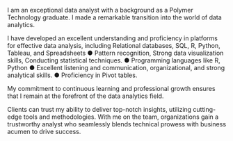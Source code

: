 I am an exceptional data analyst with a background as a Polymer Technology graduate. I made a remarkable transition into the world of data analytics. 

I have developed an excellent understanding and proficiency in platforms for effective data analysis, including Relational databases, SQL, R, Python, Tableau, and Spreadsheets 
● Pattern recognition, Strong data visualization skills, Conducting statistical techniques.
● Programming languages like R, Python 
● Excellent listening and communication, organizational, and strong analytical skills.
● Proficiency in Pivot tables. 

My commitment to continuous learning and professional growth ensures that I remain at the forefront of the data analytics field. 

Clients can trust my ability to deliver top-notch insights, utilizing cutting-edge tools and methodologies. With me on the team, organizations gain a trustworthy analyst who seamlessly blends technical prowess with business acumen to drive success. 
